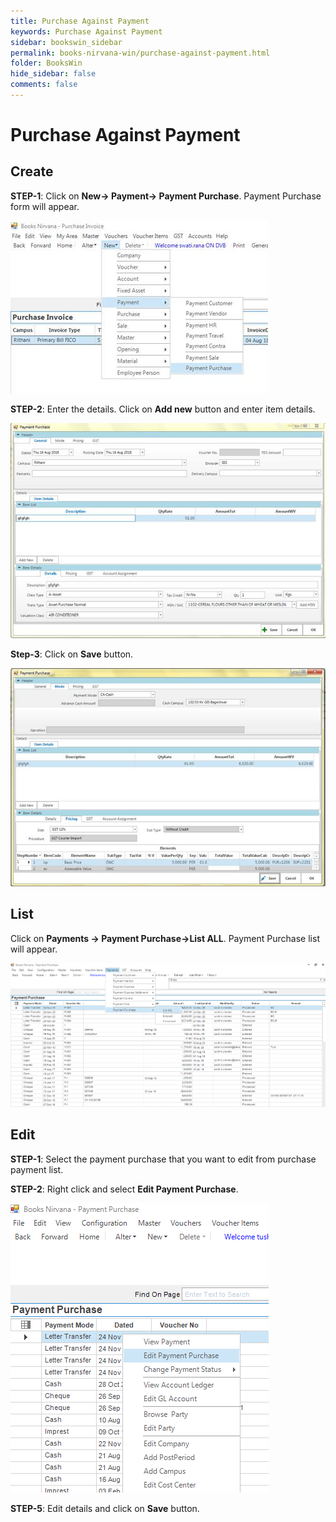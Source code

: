 ```yaml
---
title: Purchase Against Payment
keywords: Purchase Against Payment
sidebar: bookswin_sidebar
permalink: books-nirvana-win/purchase-against-payment.html
folder: BooksWin
hide_sidebar: false
comments: false
---
```


# Purchase Against Payment

## Create

**STEP-1**: Click on **New-> Payment-> Payment Purchase**. Payment Purchase form will appear.

![](/images/pur-against-pay-create.jpg)

**STEP-2**: Enter the details. Click on **Add new** button and enter item details.

![](/images/pur-against-pay-create-addnew.jpg)

**Step-3**: Click on **Save** button.

![](/images/pur-against-pay-create-addnew-save.jpg)

## List

Click on **Payments -> Payment Purchase->List ALL**. Payment Purchase list will appear.

![](/images/pur-against-pay-list.png)

## Edit

**STEP-1**: Select the payment purchase that you want to edit from purchase payment list.

**STEP-2**: Right click and select **Edit Payment Purchase**.

![](/images/pur-against-pay-edit.png)

**STEP-5**: Edit details and click on **Save** button.    
